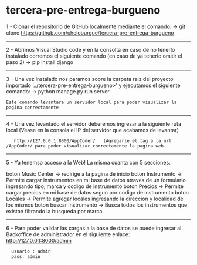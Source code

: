 # tercera-pre-entrega-burgueno

1 - Clonar el repositorio de GitHub localmente mediante el comando:
      -> git clone https://github.com/cheloburgue/tercera-pre-entrega-burgueno
      
------------------------------------------------------------------------------------------------------------------------------------------------------
      
2 - Abrimos Visual Studio code y en la consolta en caso de no tenerlo instalado corremos el siguiente comando (en caso de ya tenerlo omitir el paso 2)
      -> pip install django
      
------------------------------------------------------------------------------------------------------------------------------------------------------

3 - Una vez instalado nos paramos sobre la carpeta raiz del proyecto importado '../tercera-pre-entrega-burgueno>' y ejecutamos el siguiente comando:
      -> python manage.py run server
      
    Este comando levantara un servidor local para poder visualizar la pagina correctamente
------------------------------------------------------------------------------------------------------------------------------------------------------

4 - Una vez levantado el servidor deberemos ingresar a la siguiente ruta local (Vease en la consola el IP del servidor que acabamos de levantar) 
      
       http://127.0.0.1:8000/AppCoder/   (Agregarle el tag a la url  /AppCoder/ para poder visualizar correctamente la pagina web.

------------------------------------------------------------------------------------------------------------------------------------------------------

5 - Ya tenemso acceso a la Web! La misma cuanta con 5 secciones.

boton Music Center  -> redirige a la pagina de inicio
boton Instrumento -> Permite cargar instrumentos en mi base de datos atraves de un formulario ingresando tipo, marca y codigo de instrumento
boton Precios -> Permite cargar precios en mi base de datos segun por codigo de instrumento
boton Locales -> Permite agregar locales ingresando la direccion y localidad de los mismos
boton buscar instrumento -> Busca todos los instrumentos que existan filtrando la busqueda por marca.

--------------------------------------------------------------------------------------------------------------------------------------------------

6 - Para poder validar las cargas a la base de datos se puede ingresar al Backoffice de administrador en el siguiente enlace:
      http://127.0.0.1:8000/admin

      usuario : admin
      pass: admin
